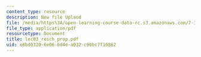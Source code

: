 ```yaml
---
content_type: resource
description: New file Uplaod
file: /media/https%3A/open-learning-course-data-rc.s3.amazonaws.com/7-16-experimental-molecular-biology-biotechnology-ii-spring-2005/e6bd03206e06bd4ea032c9bbc7f16862_lec03_resch_prop.pdf
file_type: application/pdf
resourcetype: Document
title: lec03_resch_prop.pdf
uid: e6bd0320-6e06-bd4e-a032-c9bbc7f16862
---
```


